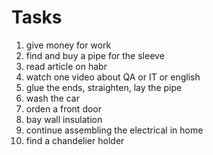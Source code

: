 #      Tasks

1. give money for work
2. find and buy a pipe for the sleeve
3. read article on habr
4. watch one video about QA or IT or english
5. glue the ends, straighten, lay the pipe
6. wash the car
7. orden a front door
8. bay wall insulation
9. continue assembling the electrical in home
10. find a chandelier holder
